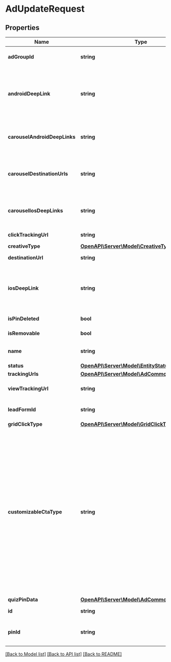# AdUpdateRequest

## Properties
Name | Type | Description | Notes
------------ | ------------- | ------------- | -------------
**adGroupId** | **string** | ID of the ad group that contains the ad. | [optional] 
**androidDeepLink** | **string** | Deep link URL for Android devices. Not currently available. Using this field will generate an error. | [optional] 
**carouselAndroidDeepLinks** | **string** | Comma-separated deep links for the carousel pin on Android. | [optional] 
**carouselDestinationUrls** | **string** | Comma-separated destination URLs for the carousel pin to promote. | [optional] 
**carouselIosDeepLinks** | **string** | Comma-separated deep links for the carousel pin on iOS. | [optional] 
**clickTrackingUrl** | **string** | Tracking url for the ad clicks. | [optional] 
**creativeType** | [**OpenAPI\Server\Model\CreativeType**](CreativeType.md) |  | [optional] 
**destinationUrl** | **string** | Destination URL. | [optional] 
**iosDeepLink** | **string** | Deep link URL for iOS devices. Not currently available. Using this field will generate an error. | [optional] 
**isPinDeleted** | **bool** | Is original pin deleted? | [optional] 
**isRemovable** | **bool** | Is pin repinnable? | [optional] 
**name** | **string** | Name of the ad - 255 chars max. | [optional] 
**status** | [**OpenAPI\Server\Model\EntityStatus**](EntityStatus.md) |  | [optional] 
**trackingUrls** | [**OpenAPI\Server\Model\AdCommonTrackingUrls**](AdCommonTrackingUrls.md) |  | [optional] 
**viewTrackingUrl** | **string** | Tracking URL for ad impressions. | [optional] 
**leadFormId** | **string** | Lead form ID for lead ad generation. | [optional] 
**gridClickType** | [**OpenAPI\Server\Model\GridClickType**](GridClickType.md) |  | [optional] 
**customizableCtaType** | **string** | Select a call to action (CTA) to display below your ad. Available only for ads with direct links enabled. CTA options for consideration and conversion campaigns are LEARN_MORE, SHOP_NOW, BOOK_NOW, SIGN_UP, VISIT_WEBSITE, BUY_NOW, GET_OFFER, ORDER_NOW, ADD_TO_CART (for conversion campaigns with add to cart conversion events only) | [optional] 
**quizPinData** | [**OpenAPI\Server\Model\AdCommonQuizPinData**](AdCommonQuizPinData.md) |  | [optional] 
**id** | **string** | The ID of this ad. | 
**pinId** | **string** | Pin ID. This field may only be updated for draft ads. | [optional] 

[[Back to Model list]](../README.md#documentation-for-models) [[Back to API list]](../README.md#documentation-for-api-endpoints) [[Back to README]](../README.md)


